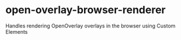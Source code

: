 # open-overlay-browser-renderer
Handles rendering OpenOverlay overlays in the browser using Custom Elements
